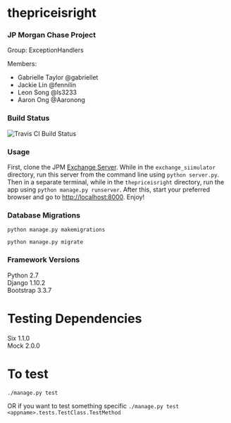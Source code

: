 # thepriceisright   

### JP Morgan Chase Project  
Group: ExceptionHandlers  
  
Members: 
* Gabrielle Taylor @gabriellet  
* Jackie Lin @fennilin  
* Leon Song @ls3233  
* Aaron Ong @Aaronong    


### Build Status     
![Travis CI Build Status](https://travis-ci.org/gabriellet/thepriceisright.svg?branch=master)    

### Usage
First, clone the JPM [Exchange Server](https://github.com/gabriellet/exchange_simulator). While in the `exchange_siimulator` directory, run this server from the command line using `python server.py`. Then in a separate terminal, while in the `thepriceisright` directory, run the app using `python manage.py runserver`. After this, start your preferred browser and go to [http://localhost:8000](http://localhost:8000). Enjoy!

### Database Migrations
`python manage.py makemigrations`

`python manage.py migrate`

### Framework Versions
Python 2.7  
Django 1.10.2  
Bootstrap 3.3.7  

# Testing Dependencies
Six 1.1.0   
Mock 2.0.0   

# To test
`./manage.py test`

OR if you want to test something specific
`./manage.py test <appname>.tests.TestClass.TestMethod`

